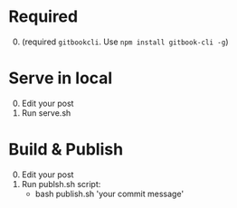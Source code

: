 # Required
0. (required  `gitbookcli`. Use `npm install gitbook-cli -g`)
# Serve in local
0. Edit your post
1. Run serve.sh 
# Build & Publish
0. Edit your post
1. Run publsh.sh script:
   - bash publish.sh 'your commit message'

